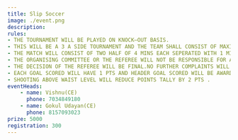 ```yaml
---
title: Slip Soccer
image: ./event.png
description:  
rules: 
- THE TOURNAMENT WILL BE PLAYED ON KNOCK–OUT BASIS.
- THIS WILL BE A 3 A SIDE TOURNAMENT AND THE TEAM SHALL CONSIST OF MAXIMUM 4 PLAYERS.
- THE MATCH WILL CONSIST OF TWO HALF OF 4 MINS EACH SEPERATED WITH 1 MINS BREAK.
- THE ORGANISING COMMITTEE OR THE REFEREE WILL NOT BE RESPONSIBLE FOR ANY INJURY, ALTHOUGH NECESSARYFIRST AID WILL BE PROVIDED.
- THE DECISION OF THE REFEREE WILL BE FINAL.NO FURTHER COMPLAINTS WILL BE ENTERTAINED.
- EACH GOAL SCORED WILL HAVE 1 PTS AND HEADER GOAL SCORED WILL BE AWARDED WITH 2 PTS.
- SHOOTING ABOVE WAIST LEVEL WILL REDUCE POINTS TALLY BY 2 PTS .
eventHeads:
    - name: Vishnu(CE)
      phone: 7034849180
    - name: Gokul Udayan(CE)
      phone: 8157093023
prize: 5000
registration: 300
---
```


